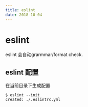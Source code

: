 ```yaml
---
title: eslint
date: 2018-10-04
---
```

# eslint
eslint 会自动grarmmar/format check.

## eslint 配置
在当前目录下生成配置

    $ eslint --init
    created: ./.eslintrc.yml